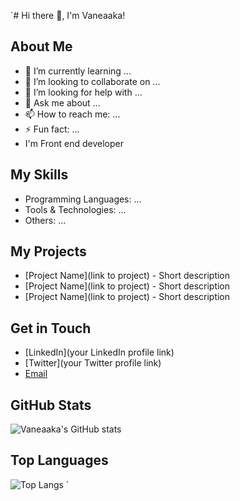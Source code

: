 `# Hi there 👋, I'm Vaneaaka!

## About Me
- 🌱 I’m currently learning ...
- 👯 I’m looking to collaborate on ...
- 🤔 I’m looking for help with ...
- 💬 Ask me about ...
- 📫 How to reach me: ...
- ⚡ Fun fact: ...
- I'm Front end developer

## My Skills
- Programming Languages: ...
- Tools & Technologies: ...
- Others: ...

## My Projects
- [Project Name](link to project) - Short description
- [Project Name](link to project) - Short description
- [Project Name](link to project) - Short description

## Get in Touch
- [LinkedIn](your LinkedIn profile link)
- [Twitter](your Twitter profile link)
- [Email](mailto:your-email@example.com)

## GitHub Stats
![Vaneaaka's GitHub stats](https://github-readme-stats.vercel.app/api?username=vaneaaka&show_icons=true&theme=radical)

## Top Languages
![Top Langs](https://github-readme-stats.vercel.app/api/top-langs/?username=vaneaaka&layout=compact&theme=radical)
`